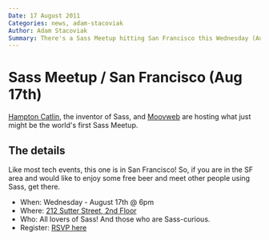 ```yaml
---
Date: 17 August 2011
Categories: news, adam-stacoviak
Author: Adam Stacoviak
Summary: There's a Sass Meetup hitting San Francisco this Wednesday (Aug 17) at 6pm at 212 Sutter on the 2nd floor. Enjoy free beer and great Sass talk!
---
```


# Sass Meetup / San Francisco (Aug 17th)

[Hampton Catlin](http://hamptoncatlin.com/), the inventor of Sass, and [Moovweb](http://site.moovweb.com/) are hosting what just might be the world's first Sass Meetup.

## The details

Like most tech events, this one is in San Francisco! So, if you are in the SF area and would like to enjoy some free beer and meet other people using Sass, get there.

* When: Wednesday - August 17th @ 6pm
* Where: [212 Sutter Street, 2nd Floor](http://maps.google.com/maps?q=212+Sutter+Street,+SF&hl=en&z=16&vpsrc=0)
* Who: All lovers of Sass! And those who are Sass-curious.
* Register: [RSVP here](https://spreadsheets.google.com/spreadsheet/viewform?formkey=dElxQThEUGo1UTJsZElrXzF6TnpHR2c6MQ)